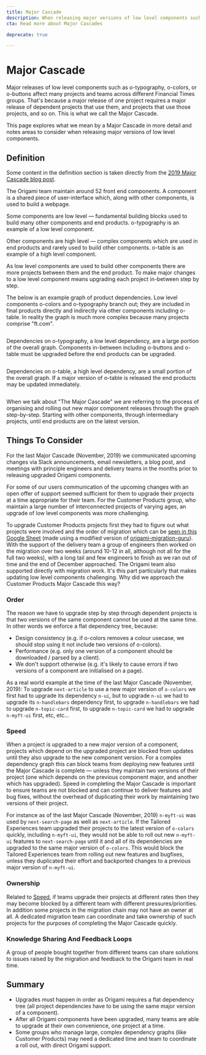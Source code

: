 ```yaml
---
title: Major Cascade
description: When releasing major versions of low level components such as o-typography, o-colors, or o-buttons many projects and teams across different Financial Times groups are affected. This we call a Major Cascade. This page explores what we mean by a  Major Cascade in more detail and notes areas to consider when releasing major versions of low level components.
cta: Read more about Major Cascades

deprecate: true

---
```


# Major Cascade

Major releases of low level components such as o-typography, o-colors, or o-buttons affect many projects and teams across different Financial Times groups. That's because a major release of one project requires a major release of dependent projects that use them, and projects that use those projects, and so on. This is what we call the Major Cascade.

This page explores what we mean by a  Major Cascade in more detail and notes areas to consider when releasing major versions of low level components.

## Definition

<aside>
Some content in the definition section is taken directly from the <a href="https://origami.ft.com/blog/2019/10/31/major-cascade/">2019 Major Cascade blog post</a>.
</aside>

The Origami team maintain around 52 front end components. A component is a shared piece of user-interface which, along with other components, is used to build a webpage.

Some components are low level — fundamental building blocks used to build many other components and end products. o-typography is an example of a low level component.

Other components are high level — complex components which are used in end products and rarely used to build other components. o-table is an example of a high level component.

As low level components are used to build other components there are more projects between them and the end product. To make major changes to a low level component means upgrading each project in-between step by step.

The below is an example graph of product dependencies. Low level components o-colors and o-typography branch out; they are included in final products directly and indirectly via other components including o-table. In reality the graph is much more complex because many projects comprise "ft.com".

<img alt="" src="/assets/images/2019-10-31-major-cascade/all-graph.svg" />

Dependencies on o-typography, a low level dependency, are a large portion of the overall graph. Components in-between including o-buttons and o-table must be upgraded before the end products can be upgraded.

<img alt="" src="/assets/images/2019-10-31-major-cascade/typography-graph.svg" />

Dependencies on o-table, a high level dependency, are a small portion of the overall graph. If a major version of o-table is released the end products may be updated immediately.

<img alt="" src="/assets/images/2019-10-31-major-cascade/table-graph.svg" />


When we talk about "The Major Cascade" we are referring to the process of organising and rolling out new major component releases through the graph step-by-step. Starting with other components, through intermediary projects, until end products are on the latest version.

## Things To Consider

For the last Major Cascade (November, 2019) we communicated upcoming changes via Slack announcements, email newsletters, a blog post, and meetings with principle engineers and delivery teams in the months prior to releasing upgraded Origami components.

For some of our users communication of the upcoming changes with an open offer of support seemed sufficient for them to upgrade their projects at a time appropriate for their team. For the Customer Products group, who maintain a large number of interconnected projects of varying ages, an upgrade of low level components was more challenging.

To upgrade Customer Products projects first they had to figure out what projects were involved and the order of migration which can be [seen in this Google Sheet](https://docs.google.com/spreadsheets/d/1cmxGQp5ZgtAwSkS8Rww_4vk8xvN-GB9iAhNQf9iwcYs/edit#gid=1320807547) (made using a modified version of [origami-migration-guru](https://github.com/financial-times/origami-migration-guru)). With the support of the delivery team a group of engineers then worked on the migration over two weeks (around 10-12 in all, although not all for the full two weeks), with a long tail and few engineers to finish as we ran out of time and the end of December approached. The Origami team also supported directly with migration work. It's this part particularly that makes updating low level components challenging. Why did we approach the Customer Products Major Cascade this way?

### Order

The reason we have to upgrade step by step through dependent projects is that two versions of the same component cannot be used at the same time. In other words we enforce a flat dependency tree, because:
- Design consistency (e.g. if o-colors removes a colour usecase, we should stop using it not include two versions of o-colors).
- Performance (e.g. only one version of a component should be downloaded / parsed by a client).
- We don't support otherwise (e.g. it's likely to cause errors if two versions of a component are initialised on a page).

As a real world example at the time of the last Major Cascade (November, 2019): To upgrade `next-article` to use a new major version of `o-colors` we first had to upgrade its dependency `n-ui`, but to upgrade `n-ui` we had to upgrade its `n-handlebars` dependency first, to upgrade `n-handlebars` we had to upgrade `n-topic-card` first, to upgrade `n-topic-card` we had to upgrade `n-myft-ui` first, etc, etc...

### Speed

When a project is upgraded to a new major version of a component, projects which depend on the upgraded project are blocked from updates until they also upgrade to the new component version. For a complex dependency graph this can block teams from deploying new features until the Major Cascade is complete — unless they maintain two versions of their project (one which depends on the previous component major, and another which has upgraded). Speed in completing the Major Cascade is important to ensure teams are not blocked and can continue to deliver features and bug fixes, without the overhead of duplicating their work by maintaining two versions of their project.

For instance as of the last Major Cascade (November, 2019) `n-myft-ui` was used by `next-search-page` as well as `next-article`. If the Tailored Experiences team upgraded their projects to the latest version of `o-colors` quickly, including `n-myft-ui`, they would not be able to roll out new `n-myft-ui` features to `next-search-page` until it and all of its dependencies are upgraded to the same major version of `o-colors`. This would block the Tailored Experiences team from rolling out new features and bugfixes, unless they duplicated their effort and backported changes to a previous major version of `n-myft-ui`.

### Ownership

Related to [Speed](#speed), if teams upgrade their projects at different rates then they may become blocked by a different team with different pressures/priorities. In addition some projects in the migration chain may not have an owner at all. A dedicated migration team can coordinate and take ownership of such projects for the purposes of completing the Major Cascade quickly.

### Knowledge Sharing And Feedback Loops

A group of people bought together from different teams can share solutions to issues raised by the migration and feedback to the Origami team in real time.

## Summary

- Upgrades must happen in order as Origami requires a flat dependency tree (all project dependencies have to be using the same major version of a component).
- After all Origami components have been upgraded, many teams are able to upgrade at their own convenience, one project at a time.
- Some groups who manage large, complex dependency graphs (like Customer Products) may need a dedicated time and team to coordinate a roll out, with direct Origami support.
